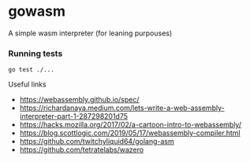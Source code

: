 # gowasm

A simple wasm interpreter (for leaning purpouses)

### Running tests

```
go test ./...
```

Useful links 

- https://webassembly.github.io/spec/
- https://richardanaya.medium.com/lets-write-a-web-assembly-interpreter-part-1-287298201d75
- https://hacks.mozilla.org/2017/02/a-cartoon-intro-to-webassembly/
- https://blog.scottlogic.com/2019/05/17/webassembly-compiler.html
- https://github.com/twitchyliquid64/golang-asm
- https://github.com/tetratelabs/wazero